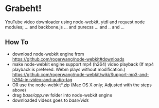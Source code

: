 Grabeht!
========

YouTube video downloader using node-webkit, ytdl and request node modules; ... and backbone.js ... and purecss ... and .. and ...

How To
------

- download node-webkit engine from https://github.com/rogerwang/node-webkit#downloads
- make node-webkit engine support mp4 (h264) video playback (If mp4 playback is prefered. Webm plays without modification.) https://github.com/rogerwang/node-webkit/wiki/Support-mp3-and-h264-in-video-and-audio-tag
- OR use the node-webkit*.zip (Mac OS X only; Adjusted with the steps above)
- drag *base/app.nw* folder into node-webkit engine
- downloaded videos goes to *base/vids*
